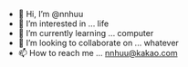 - 👋 Hi, I’m @nnhuu
- 👀 I’m interested in ... life
- 🌱 I’m currently learning ... computer
- 💞️ I’m looking to collaborate on ... whatever
- 📫 How to reach me ... nnhuu@kakao.com

<!---
nnhuu/nnhuu is a ✨ special ✨ repository because its `README.md` (this file) appears on your GitHub profile.
You can click the Preview link to take a look at your changes.
--->

